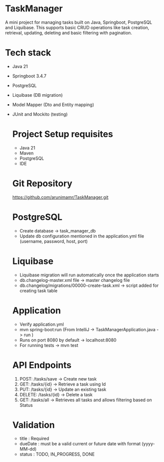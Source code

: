 # TaskManager
A mini project for managing tasks built on Java, Springboot, PostgreSQL and Liquibase. This supports basic CRUD operations like task creation, retrieval, updating, deleting and basic filtering with pagination.

# Tech stack
- Java 21
- Springboot 3.4.7
- PostgreSQL
- Liquibase (DB migration)
- Model Mapper (Dto and Entity mapping)
- JUnit and Mockito (testing)

  # Project Setup requisites
    - Java 21
    - Maven
    - PostgreSQL
    - IDE

  # Git Repository
  https://github.com/arunimamr/TaskManager.git

  # PostgreSQL
    - Create database -> task_manager_db
    - Update db configuration mentioned in the application.yml file (username, password, host, port)

  # Liquibase
    - Liquibase migration will run automatically once the application starts
    - db.changelog-master.xml file  -> master changelog file
    - db.changelog/migrations/00000-create-task.xml  -> script added for creating task table

  # Application
    - Verify application.yml
    - mvn spring-boot:run (From IntelliJ -> TaskManagerApplication.java -> run )
    - Runs on port 8080 by default -> localhost:8080
    - For running tests -> mvn test

  # API Endpoints
    1. POST: /tasks/save  -> Create new task
    2. GET: /tasks/{id}   -> Retrieve a task using Id
    3. PUT: /tasks/{id}   -> Update an existing task
    4. DELETE: /tasks/{id}  -> Delete a task
    5. GET: /tasks/all  -> Retrieves all tasks and allows filtering based on Status

  # Validation
    - title : Required
    - dueDate : must be a valid current or future date with format (yyyy-MM-dd)
    - status : TODO, IN_PROGRESS, DONE
  
 
    
  
  


